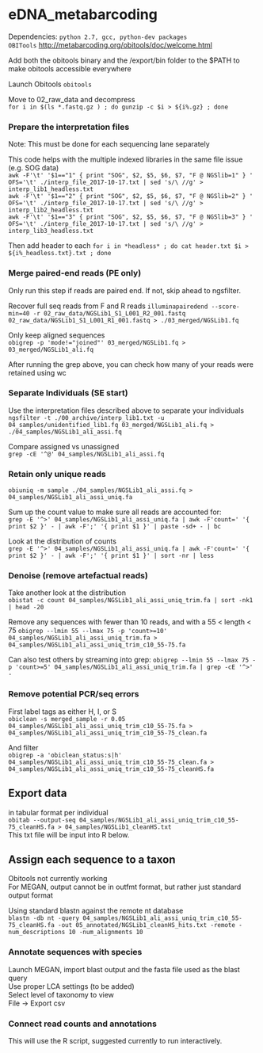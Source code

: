 # eDNA_metabarcoding
Dependencies:
`python 2.7, gcc, python-dev packages`    
`OBITools` http://metabarcoding.org/obitools/doc/welcome.html       

Add both the obitools binary and the /export/bin folder to the $PATH to make obitools accessible everywhere

Launch Obitools
`obitools`    

Move to 02_raw_data and decompress    
`for i in $(ls *.fastq.gz ) ; do gunzip -c $i > ${i%.gz} ; done`

### Prepare the interpretation files
Note: This must be done for each sequencing lane separately       


This code helps with the multiple indexed libraries in the same file issue (e.g. SOG data)    
`awk -F'\t' '$1=="1" { print "SOG", $2, $5, $6, $7, "F @ NGSlib=1" } ' OFS='\t' ./interp_file_2017-10-17.txt | sed 's/\ //g' > interp_lib1_headless.txt`    
`awk -F'\t' '$1=="2" { print "SOG", $2, $5, $6, $7, "F @ NGSlib=2" } ' OFS='\t' ./interp_file_2017-10-17.txt | sed 's/\ //g' > interp_lib2_headless.txt`    
`awk -F'\t' '$1=="3" { print "SOG", $2, $5, $6, $7, "F @ NGSlib=3" } ' OFS='\t' ./interp_file_2017-10-17.txt | sed 's/\ //g' > interp_lib3_headless.txt`    

Then add header to each
`for i in *headless* ; do cat header.txt $i > ${i%_headless.txt}.txt ; done`

### Merge paired-end reads (PE only)   
Only run this step if reads are paired end. If not, skip ahead to ngsfilter.   

Recover full seq reads from F and R reads
`illuminapairedend --score-min=40 -r 02_raw_data/NGSLib1_S1_L001_R2_001.fastq 02_raw_data/NGSLib1_S1_L001_R1_001.fastq > ./03_merged/NGSLib1.fq`

Only keep aligned sequences    
`obigrep -p 'mode!="joined"' 03_merged/NGSLib1.fq > 03_merged/NGSLib1_ali.fq`    

After running the grep above, you can check how many of your reads were retained using wc   

### Separate Individuals (SE start)   
Use the interpretation files described above to separate your individuals   
`ngsfilter -t ./00_archive/interp_lib1.txt -u 04_samples/unidentified_lib1.fq 03_merged/NGSLib1_ali.fq > ./04_samples/NGSLib1_ali_assi.fq`    

Compare assigned vs unassigned    
`grep -cE '^@' 04_samples/NGSLib1_ali_assi.fq`    


### Retain only unique reads
`obiuniq -m sample ./04_samples/NGSLib1_ali_assi.fq > 04_samples/NGSLib1_ali_assi_uniq.fa`    

Sum up the count value to make sure all reads are accounted for:    
`grep -E '^>' 04_samples/NGSLib1_ali_assi_uniq.fa | awk -F'count=' '{ print $2 }' - | awk -F';' '{ print $1 }' | paste -sd+ - | bc`

Look at the distribution of counts   
`grep -E '^>' 04_samples/NGSLib1_ali_assi_uniq.fa | awk -F'count=' '{ print $2 }' - | awk -F';' '{ print $1 }' | sort -nr | less`

### Denoise (remove artefactual reads)    
Take another look at the distribution    
`obistat -c count 04_samples/NGSLib1_ali_assi_uniq_trim.fa | sort -nk1 | head -20`

Remove any sequences with fewer than 10 reads, and with a 55 < length < 75
`obigrep --lmin 55 --lmax 75 -p 'count>=10' 04_samples/NGSLib1_ali_assi_uniq_trim.fa > 04_samples/NGSLib1_ali_assi_uniq_trim_c10_55-75.fa`    

Can also test others by streaming into grep: 
`obigrep --lmin 55 --lmax 75 -p 'count>=5' 04_samples/NGSLib1_ali_assi_uniq_trim.fa | grep -cE '^>' - `

### Remove potential PCR/seq errors    
First label tags as either H, I, or S   
`obiclean -s merged_sample -r 0.05 04_samples/NGSLib1_ali_assi_uniq_trim_c10_55-75.fa > 04_samples/NGSLib1_ali_assi_uniq_trim_c10_55-75_clean.fa`

And filter    
`obigrep -a 'obiclean_status:s|h' 04_samples/NGSLib1_ali_assi_uniq_trim_c10_55-75_clean.fa > 04_samples/NGSLib1_ali_assi_uniq_trim_c10_55-75_cleanHS.fa`

## Export data     
in tabular format per individual    
`obitab --output-seq 04_samples/NGSLib1_ali_assi_uniq_trim_c10_55-75_cleanHS.fa > 04_samples/NGSLib1_cleanHS.txt`   
This txt file will be input into R below.    

## Assign each sequence to a taxon
Obitools not currently working    
For MEGAN, output cannot be in outfmt format, but rather just standard output format   

Using standard blastn against the remote nt database   
`blastn -db nt -query 04_samples/NGSLib1_ali_assi_uniq_trim_c10_55-75_cleanHS.fa -out 05_annotated/NGSLib1_cleanHS_hits.txt -remote -num_descriptions 10 -num_alignments 10`    


### Annotate sequences with species   
Launch MEGAN, import blast output and the fasta file used as the blast query  
Use proper LCA settings (to be added)    
Select level of taxonomy to view   
File -> Export csv      


### Connect read counts and annotations    
This will use the R script, suggested currently to run interactively.   




